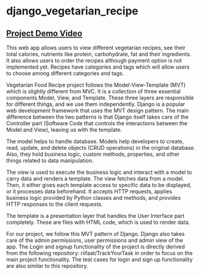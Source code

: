 # django_vegetarian_recipe

## <a href='https://youtu.be/6jMvJNuxIsg'>Project Demo Video</a> 

This web app allows users to view different vegetarian recipes, see their total calories, nutrients like protein, carbohydrate, fat and their ingredients. It also allows users to order the recipes although payment option is not implemented yet. Recipes have categories and tags which will allow users to choose among different categories and tags.

Vegetarian Food Recipe project follows the Model-View-Template (MVT) which is slightly different from MVC. It is a collection of three essential components Model, View, and Template. These three layers are responsible for different things, and we use them independently. Django is a popular web development framework that uses the MVT design pattern. 
The main difference between the two patterns is that Django itself takes care of the Controller part (Software Code that controls the interactions between the Model and View), leaving us with the template.

The model helps to handle database. Models help developers to create, read, update, and delete objects (CRUD operations) in the original database. Also, they hold business logic, custom methods, properties, and other things related to data manipulation.

The view is used to execute the business logic and interact with a model to carry data and renders a template. The view fetches data from a model. Then, it either gives each template access to specific data to be displayed, or it processes data beforehand. It accepts HTTP requests, applies business logic provided by Python classes and methods, and provides HTTP responses to the client requests.

The template is a presentation layer that handles the User Interface part completely. These are files with HTML code, which is used to render data. 

For our project, we follow this MVT pattern of Django. Django also takes care of the admin permissions, user permissions and admin view of the app. The Login and signup functionality of the project is directly derived from the following repository: riifaat/TrackYourTask in order to focus on the main project functionality. The test cases for login and sign up functionality are also similar to this repository.
